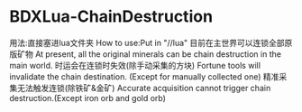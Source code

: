 # BDXLua-ChainDestruction
用法:直接塞进lua文件夹
How to use:Put in "//lua"
目前在主世界可以连锁全部原版矿物
At present, all the original minerals can be chain destruction in the main world.
时运会在连锁时失效(除手动采集的方块)
Fortune tools will invalidate the chain destination. (Except for manually collected one)
精准采集无法触发连锁(除铁矿&金矿)
Accurate acquisition cannot trigger chain destruction.(Except iron orb and gold orb)
